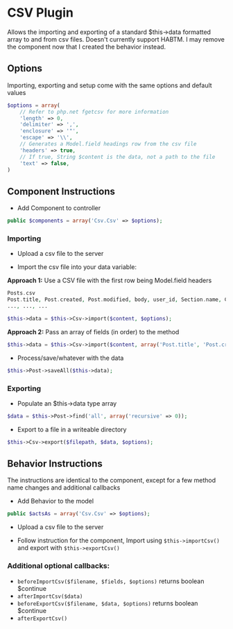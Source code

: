 # CSV Plugin

Allows the importing and exporting of a standard $this->data formatted array to and from csv files.
Doesn't currently support HABTM. I may remove the component now that I created the behavior instead.

## Options

Importing, exporting and setup come with the same options and default values

```php
$options = array(
	// Refer to php.net fgetcsv for more information
	'length' => 0,
	'delimiter' => ',',
	'enclosure' => '"',
	'escape' => '\\',
	// Generates a Model.field headings row from the csv file
	'headers' => true, 
	// If true, String $content is the data, not a path to the file
	'text' => false,
)
```

## Component Instructions

* Add Component to controller

```php
public $components = array('Csv.Csv' => $options);
```

### Importing
 
* Upload a csv file to the server

* Import the csv file into your data variable:

**Approach 1:** Use a CSV file with the first row being Model.field headers

```php
Posts.csv
Post.title, Post.created, Post.modified, body, user_id, Section.name, Category.0.name, Category.0.description, Category.1.name, Category.1.description
..., ..., ...
```

```php
$this->data = $this->Csv->import($content, $options);
```

**Approach 2:** Pass an array of fields (in order) to the method

```php
$this->data = $this->Csv->import($content, array('Post.title', 'Post.created', 'Post.modified', 'body', 'user_id', 'Category.0.name', 'Category.0.description', 'Category.1.name', 'Category.1.description'));
```

* Process/save/whatever with the data

```php
$this->Post->saveAll($this->data);
```

### Exporting

* Populate an $this->data type array

```php
$data = $this->Post->find('all', array('recursive' => 0));
```

* Export to a file in a writeable directory

```php
$this->Csv->export($filepath, $data, $options);
```

## Behavior Instructions

The instructions are identical to the component, except for a few method name changes and additional callbacks

* Add Behavior to the model

```php
public $actsAs = array('Csv.Csv' => $options);
```

* Upload a csv file to the server

* Follow instruction for the component, Import using `$this->importCsv()` and export with `$this->exportCsv()`

### Additional optional callbacks:

* `beforeImportCsv($filename, $fields, $options)` returns boolean $continue
* `afterImportCsv($data)`
* `beforeExportCsv($filename, $data, $options)` returns boolean $continue
* `afterExportCsv()`

